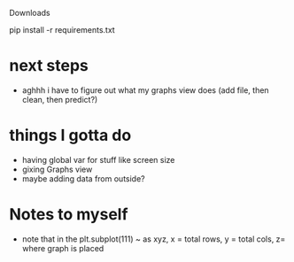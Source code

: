 Downloads

pip install -r requirements.txt 

# next steps
- aghhh i have to figure out what my graphs view does (add file, then clean, then predict?)

# things I gotta do
- having global var for stuff like screen size
- gixing Graphs view
- maybe adding data from outside?

# Notes to myself
- note that in the plt.subplot(111) ~ as xyz, x = total rows, y = total cols, z= where graph is placed 